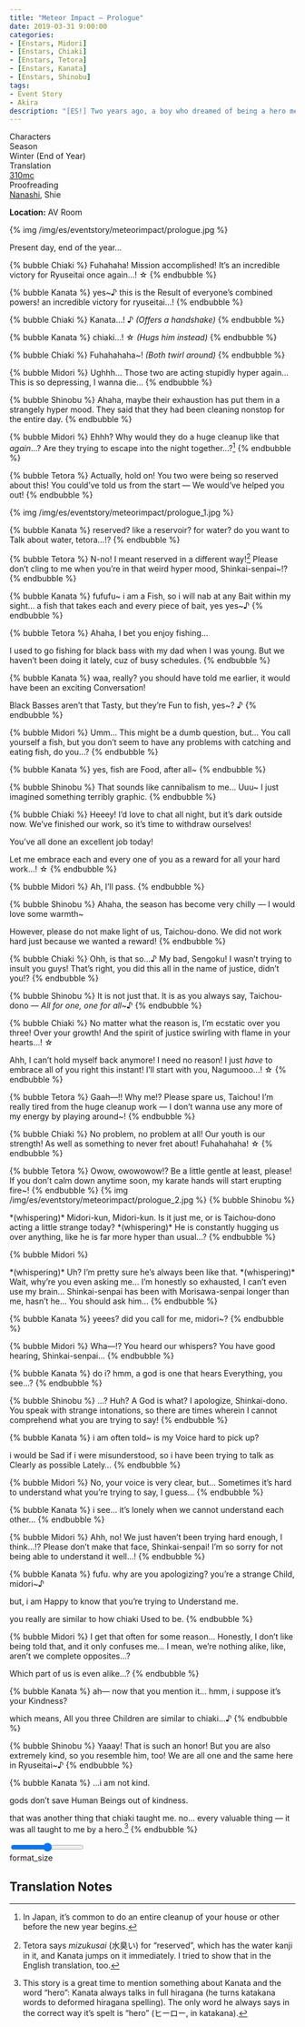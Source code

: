 ```yaml
---
title: "Meteor Impact – Prologue"
date: 2019-03-31 9:00:00
categories:
- [Enstars, Midori]
- [Enstars, Chiaki]
- [Enstars, Tetora]
- [Enstars, Kanata]
- [Enstars, Shinobu]
tags:
- Event Story
- Akira
description: "[ES!] Two years ago, a boy who dreamed of being a hero met a boy known to be a god. This is their story."
---
```


<div class="three-wrapper" style="--storyColor:#5ac189;--storyColor-rgb:90,193,137;--storyColor-h:147.4;--storyColor-s:45.4%;--storyColor-l:55.5%;">
    <div class="info-area">
        <div class="info">
            <div class="info-item characters">
                <div class="label">
                    Characters
                </div>
                <div class="value">
                <a href="/categories/Enstars/Chiaki" character="Chiaki"></a>
                <a href="/categories/Enstars/Midori" character="Midori"></a>
                <a href="/categories/Enstars/Kanata" character="Kanata"></a>
                <a href="/categories/Enstars/Tetora" character="Tetora"></a>
                <a href="/categories/Enstars/Shinobu" character="Shinobu"></a>
                </div>
            </div>
            <div class="info-item one">
                <div class="label">
                    Season
                </div>
                <div class="value">
                    Winter (End of Year)
                </div>
            </div>
            <div class="info-item two">
                <div class="label">
                    Translation
                </div>
                <div class="value">
                    <a href="/about">310mc</a>
                </div>
            </div>
            <div class="info-item three">
                <div class="label">
                   Proofreading
                </div>
                <div class="value">
                    <a href="https://twitter.com/seiginoakashi">Nanashi</a>, Shie
                </div>
            </div>
        </div>
    </div>
</div>

<!-- more -->

<div class="msr-location">
    <p><span><b>Location:</b> AV Room</span></p>
</div>

{% img /img/es/eventstory/meteorimpact/prologue.jpg %}

<div class="msr-narration">
    <p>Present day, end of the year…</p>
</div>

{% bubble Chiaki %}
Fuhahaha! Mission accomplished! It’s an incredible victory for Ryuseitai once again…! ☆
{% endbubble %}

{% bubble Kanata %}
yes~♪ this is the Result of everyone’s combined powers! an incredible victory for ryuseitai…!
{% endbubble %}

{% bubble Chiaki %}
Kanata…! ♪ <th><em>(Offers a handshake)</em></th>
{% endbubble %}

{% bubble Kanata %}
chiaki…! ☆ <th><em>(Hugs him instead)</em></th>
{% endbubble %}

{% bubble Chiaki %}
Fuhahahaha~! <th><em>(Both twirl around)</em></th>
{% endbubble %}

{% bubble Midori %}
Ughhh… Those two are acting stupidly hyper again… This is so depressing, I wanna die…
{% endbubble %}

{% bubble Shinobu %}
Ahaha, maybe their exhaustion has put them in a strangely hyper mood. They said that they had been cleaning nonstop for the entire day.
{% endbubble %}

{% bubble Midori %}
Ehhh? Why would they do a huge cleanup like that *again*…? Are they trying to escape into the night together…?[^1]
{% endbubble %}

{% bubble Tetora %}
Actually, hold on! You two were being so reserved about this! You could’ve told us from the start — We would’ve helped you out!
{% endbubble %}

{% img /img/es/eventstory/meteorimpact/prologue_1.jpg %}

{% bubble Kanata %}
reserved? like a reservoir? for water? do you want to Talk about water, tetora…!?
{% endbubble %}

{% bubble Tetora %}
N-no! I meant reserved in a different way![^2] Please don’t cling to me when you’re in that weird hyper mood, Shinkai-senpai~!?
{% endbubble %}

{% bubble Kanata %}
fufufu\~ i am a Fish, so i will nab at any Bait within my sight… a fish that takes each and every piece of bait, yes yes\~♪
{% endbubble %}

{% bubble Tetora %}
Ahaha, I bet you enjoy fishing…

I used to go fishing for black bass with my dad when I was young. But we haven’t been doing it lately, cuz of busy schedules.
{% endbubble %}

{% bubble Kanata %}
waa, really? you should have told me earlier, it would have been an exciting Conversation!

Black Basses aren’t that Tasty, but they’re Fun to fish, yes~? ♪
{% endbubble %}

{% bubble Midori %}
Umm… This might be a dumb question, but… You call yourself a fish, but you don’t seem to have any problems with catching and eating fish, do you…?
{% endbubble %}

{% bubble Kanata %}
yes, fish are Food, after all~
{% endbubble %}

{% bubble Shinobu %}
That sounds like cannibalism to me… Uuu\~ I just imagined something terribly graphic.
{% endbubble %}

{% bubble Chiaki %}
Heeey! I’d love to chat all night, but it’s dark outside now. We’ve finished our work, so it’s time to withdraw ourselves!

You’ve all done an excellent job today!

Let me embrace each and every one of you as a reward for all your hard work…! ☆
{% endbubble %}

{% bubble Midori %}
Ah, I’ll pass.
{% endbubble %}

{% bubble Shinobu %}
Ahaha, the season has become very chilly — I would love some warmth~

However, please do not make light of us, Taichou-dono. We did not work hard just because we wanted a reward!
{% endbubble %}

{% bubble Chiaki %}
Ohh, is that so…♪ My bad, Sengoku! I wasn’t trying to insult you guys! That’s right, you did this all in the name of justice, didn’t you!?
{% endbubble %}

{% bubble Shinobu %}
It is not just that. It is as you always say, Taichou-dono — <em>All for one, one for all</em>~♪
{% endbubble %}

{% bubble Chiaki %}
No matter what the reason is, I’m ecstatic over you three! Over your growth! And the spirit of justice swirling with flame in your hearts…! ☆

Ahh, I can’t hold myself back anymore! I need no reason! I just *have* to embrace all of you right this instant! I’ll start with you, Nagumooo…! ☆
{% endbubble %}

{% bubble Tetora %}
Gaah—!! Why me!? Please spare us, Taichou! I’m really tired from the huge cleanup work — I don’t wanna use any more of my energy by playing around~!
{% endbubble %}

{% bubble Chiaki %}
No problem, no problem at all! Our youth is our strength! As well as something to never fret about! Fuhahahaha! ☆
{% endbubble %}

{% bubble Tetora %}
Owow, owowowow!? Be a little gentle at least, please! If you don’t calm down anytime soon, my karate hands will start erupting fire~!
{% endbubble %}
{% img /img/es/eventstory/meteorimpact/prologue_2.jpg %}
{% bubble Shinobu %}
<th>*(whispering)*</th> Midori-kun, Midori-kun. Is it just me, or is Taichou-dono acting a little strange today?

<th>*(whispering)*</th> He is constantly hugging us over anything, like he is far more hyper than usual…?
{% endbubble %}

{% bubble Midori %}
<th>*(whispering)*</th> Uh? I’m pretty sure he’s always been like that.

<th>*(whispering)*</th> Wait, why’re you even asking me… I’m honestly so exhausted, I can’t even use my brain… Shinkai-senpai has been with Morisawa-senpai longer than me, hasn’t he… You should ask him…
{% endbubble %}

{% bubble Kanata %}
yeees? did you call for me, midori~?
{% endbubble %}

{% bubble Midori %}
Wha—!? You heard our whispers? You have good hearing, Shinkai-senpai…
{% endbubble %}

{% bubble Kanata %}
do i? hmm, a god is one that hears Everything, you see…?
{% endbubble %}

{% bubble Shinobu %}
…? Huh? A God is what? I apologize, Shinkai-dono. You speak with strange intonations, so there are times wherein I cannot comprehend what you are trying to say!
{% endbubble %}

{% bubble Kanata %}
i am often told~ is my Voice hard to pick up?

i would be Sad if i were misunderstood, so i have been trying to talk as Clearly as possible Lately…
{% endbubble %}

{% bubble Midori %}
No, your voice is very clear, but… Sometimes it’s hard to understand what you’re trying to say, I guess…
{% endbubble %}

{% bubble Kanata %}
i see… it’s lonely when we cannot understand each other…
{% endbubble %}

{% bubble Midori %}
Ahh, no! We just haven’t been trying hard enough, I think…!? Please don’t make that face, Shinkai-senpai! I’m so sorry for not being able to understand it well…!
{% endbubble %}

{% bubble Kanata %}
fufu. why are you apologizing? you’re a strange Child, midori~♪

but, i am Happy to know that you’re trying to Understand me.

you really are similar to how chiaki Used to be.
{% endbubble %}

{% bubble Midori %}
I get that often for some reason… Honestly, I don’t like being told that, and it only confuses me… I mean, we’re nothing alike, like, aren’t we complete opposites…?

Which part of us is even alike…?
{% endbubble %}

{% bubble Kanata %}
ah— now that you mention it… hmm, i suppose it’s your Kindness?

which means, All you three Children are similar to chiaki…♪
{% endbubble %}

{% bubble Shinobu %}
Yaaay! That is such an honor! But you are also extremely kind, so you resemble him, too! We are all one and the same here in Ryuseitai~♪
{% endbubble %}

{% bubble Kanata %}
…i am not kind.

gods don’t save Human Beings out of kindness.

that was another thing that chiaki taught me. no… every valuable thing — it was all taught to me by a hero.[^3]
{% endbubble %}

<div class="navigation2">
    <div class="toolbar-wrapper">
        <div class="slider-container">
            <input type="range" min="1" max="5" value="3" class="slider">
        </div>
        <div class="toolbar">
            <a target="_blank" href="/translations" class="home-button" title="Translations Masterlist"><i class="fa fa-home"></i></a>
            <div class="toolbar__section">
                <a id="sliderDrop">
                    <span class="material-icons-round" title="Text Size">format_size</span>
                </a>
            </div>
            <a target="_blank" href="/meteor_impact" title="Index"><i class="fa fa-star"></i></a>
            <a href="/meteor_impact/first_half_p1" title="Next Chapter: Two Years Ago: Not Quite a Hero (Chapter 1-8)"><i class="fa fa-arrow-right"></i></a>
            <a href="#top" class="top-arrow" title="Back to Top"><i class="fa fa-arrow-up"></i></a>
        </div>
    </div>
</div>

## Translation Notes

[^1]: In Japan, it’s common to do an entire cleanup of your house or other before the new year begins.
[^2]: Tetora says <em>mizukusai</em> (水臭い) for “reserved”, which has the water kanji in it, and Kanata jumps on it immediately. I tried to show that in the English translation, too.
[^3]: This story is a great time to mention something about Kanata and the word “hero”: Kanata always talks in full hiragana (he turns katakana words to deformed hiragana spelling). The only word he always says in the correct way it’s spelt is “hero” (ヒーロー, in katakana).

